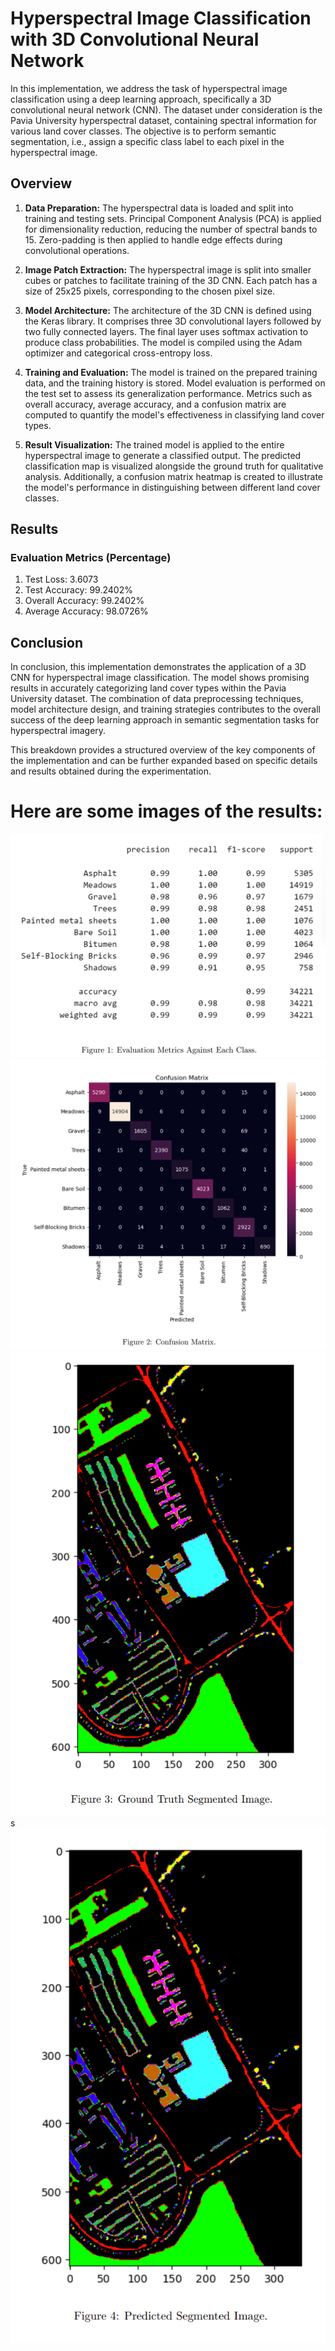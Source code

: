 # Hyperspectral Image Classification with 3D Convolutional Neural Network

In this implementation, we address the task of hyperspectral image classification using a deep learning approach, specifically a 3D convolutional neural network (CNN). The dataset under consideration is the Pavia University hyperspectral dataset, containing spectral information for various land cover classes. The objective is to perform semantic segmentation, i.e., assign a specific class label to each pixel in the hyperspectral image.

## Overview

1. **Data Preparation:** The hyperspectral data is loaded and split into training and testing sets. Principal Component Analysis (PCA) is applied for dimensionality reduction, reducing the number of spectral bands to 15. Zero-padding is then applied to handle edge effects during convolutional operations.
   
2. **Image Patch Extraction:** The hyperspectral image is split into smaller cubes or patches to facilitate training of the 3D CNN. Each patch has a size of 25x25 pixels, corresponding to the chosen pixel size.

3. **Model Architecture:** The architecture of the 3D CNN is defined using the Keras library. It comprises three 3D convolutional layers followed by two fully connected layers. The final layer uses softmax activation to produce class probabilities. The model is compiled using the Adam optimizer and categorical cross-entropy loss.

4. **Training and Evaluation:** The model is trained on the prepared training data, and the training history is stored. Model evaluation is performed on the test set to assess its generalization performance. Metrics such as overall accuracy, average accuracy, and a confusion matrix are computed to quantify the model's effectiveness in classifying land cover types.

5. **Result Visualization:** The trained model is applied to the entire hyperspectral image to generate a classified output. The predicted classification map is visualized alongside the ground truth for qualitative analysis. Additionally, a confusion matrix heatmap is created to illustrate the model's performance in distinguishing between different land cover classes.

## Results

### Evaluation Metrics (Percentage)

1. Test Loss: 3.6073
2. Test Accuracy: 99.2402%
3. Overall Accuracy: 99.2402%
4. Average Accuracy: 98.0726%

## Conclusion

In conclusion, this implementation demonstrates the application of a 3D CNN for hyperspectral image classification. The model shows promising results in accurately categorizing land cover types within the Pavia University dataset. The combination of data preprocessing techniques, model architecture design, and training strategies contributes to the overall success of the deep learning approach in semantic segmentation tasks for hyperspectral imagery.

This breakdown provides a structured overview of the key components of the implementation and can be further expanded based on specific details and results obtained during the experimentation.

# Here are some images of the results:

![EvaluationMetrics](results.png)
![ConfusionMatrix](confmat.png)
![GroundTruth](original.png)s
![Predicted](pred.png)
